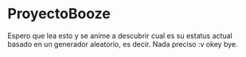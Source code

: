 # ProyectoBooze
Espero que lea esto y se aníme a descubrir cual es su estatus actual basado en un generador aleatorio, es decir. Nada preciso :v okey bye.
